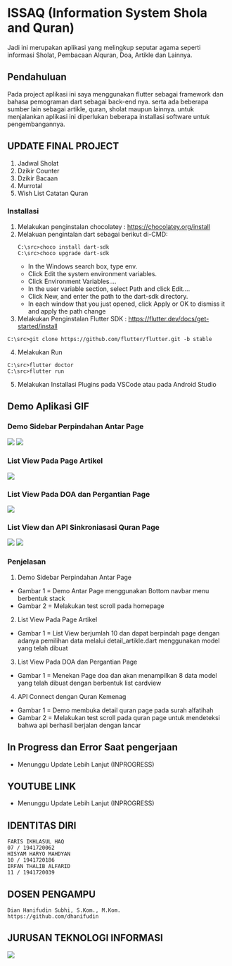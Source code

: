 # ISSAQ (Information System Shola and Quran) 

Jadi ini merupakan aplikasi yang melingkup seputar agama seperti informasi Sholat, Pembacaan Alquran, Doa, Artikle dan Lainnya.

## Pendahuluan

Pada project aplikasi ini saya menggunakan flutter sebagai framework dan bahasa pemograman dart sebagai back-end nya. serta ada beberapa sumber lain sebagai artikle, quran, sholat maupun lainnya. untuk menjalankan aplikasi ini diperlukan beberapa installasi software untuk pengembangannya.

## UPDATE FINAL PROJECT
1. Jadwal Sholat
2. Dzikir Counter
3. Dzikir Bacaan
4. Murrotal
5. Wish List Catatan Quran

### Installasi 

1. Melakukan penginstalan chocolatey : https://chocolatey.org/install
2. Melakuan pengintalan dart sebagai berikut di-CMD:
   ```
   C:\src>choco install dart-sdk
   C:\src>choco upgrade dart-sdk
   ```
      - In the Windows search box, type env.
      - Click Edit the system environment variables.
      - Click Environment Variables….
      - In the user variable section, select Path and click Edit…. 
      - Click New, and enter the path to the dart-sdk directory.
      - In each window that you just opened, click Apply or OK to dismiss it and apply the path change
3. Melakukan Penginstalan Flutter SDK : https://flutter.dev/docs/get-started/install
  ```
  C:\src>git clone https://github.com/flutter/flutter.git -b stable
  ```
4. Melakukan Run
 ```
C:\src>flutter doctor
C:\src>flutter run

```
5. Melakukan Installasi Plugins pada VSCode atau pada Android Studio

## Demo Aplikasi GIF

### Demo Sidebar Perpindahan Antar Page
![](gif/bottomnavbar.gif)
   ![](gif/scrollview.gif)

### List View Pada Page Artikel
![](gif/artikelpage.gif)


### List View Pada DOA dan Pergantian Page
![](gif/doapage.gif)

### List View dan API Sinkroniasasi Quran Page
![](gif/quran1.gif)
   ![](gif/quran2scroll.gif)


### Penjelasan

1. Demo Sidebar Perpindahan Antar Page

* Gambar 1 = Demo Antar Page menggunakan Bottom navbar menu berbentuk stack
* Gambar 2 = Melakukan test scroll pada homepage

2. List View Pada Page Artikel

* Gambar 1 = List View berjumlah 10 dan dapat berpindah page dengan adanya pemilihan data melalui detail_artikle.dart menggunakan model yang telah dibuat

3. List View Pada DOA dan Pergantian Page

* Gambar 1 = Menekan  Page doa dan akan menampilkan 8 data model yang telah dibuat dengan berbentuk list cardview

4. API Connect dengan Quran Kemenag
* Gambar 1 = Demo membuka detail quran page pada surah alfatihah
* Gambar 2 = Melakukan test scroll pada quran page untuk mendeteksi bahwa api berhasil berjalan dengan lancar

## In Progress dan Error Saat pengerjaan

* Menunggu Update Lebih Lanjut (INPROGRESS)

## YOUTUBE LINK

* Menunggu Update Lebih Lanjut (INPROGRESS)

## IDENTITAS DIRI
```
FARIS IKHLASUL HAQ
07 / 1941720062
HISYAM HARYO MAHDYAN
10 / 1941720186
IRFAN THALIB ALFARID
11 / 1941720039
```
## DOSEN PENGAMPU
```
Dian Hanifudin Subhi, S.Kom., M.Kom.
https://github.com/dhanifudin
```
## JURUSAN TEKNOLOGI INFORMASI
![](gif/JTI.png)


